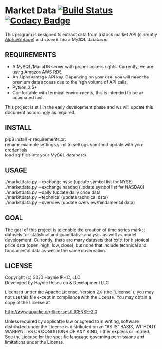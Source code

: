 # Market Data [![Build Status](https://travis-ci.com/haynieresearch/stock-data.svg?branch=master)](https://travis-ci.com/haynieresearch/stock-data) [![Codacy Badge](https://api.codacy.com/project/badge/Grade/729efafdf51b47adab28e5d5a83ae067)](https://app.codacy.com/gh/haynieresearch/stock-data?utm_source=github.com&utm_medium=referral&utm_content=haynieresearch/stock-data&utm_campaign=Badge_Grade_Dashboard)
This program is designed to extract data from a stock market API (currently [AlphaVantage](http://www.alphavantage.co)) and store it into a MySQL database.

## REQUIREMENTS
* A MySQL/MariaDB server with proper access rights. Currently, we are using Amazon AWS RDS.
* An AlphaVantage API key. Depending on your use, you will need the premium data access due to the high volume of API calls.
* Python 3.5+
* Comfortable with terminal environments, this is intended to be an automated tool.

This project is still in the early development phase and we will update this document accordingly as required.

## INSTALL
pip3 install -r requirements.txt\
rename example.settings.yaml to settings.yaml and update with your credentials\
load sql files into your MySQL database\

## USAGE
./marketdata.py --exchange nyse (update symbol list for NYSE)\
./marketdata.py --exchange nasdaq (update symbol list for NASDAQ)\
./marketdata.py --daily (update daily price data)\
./marketdata.py --technical (update technical data)\
./marketdata.py --overview (update overview/fundamental data)

## GOAL
The goal of this project is to enable the creation of time series market datasets for statistical and quantitative analysis, as well as model development. Currently, there are many datasets that exist for historical price data (open, high, low, close), but none that include technical and fundamental data as well in the same observation.

## LICENSE
Copyright (c) 2020 Haynie IPHC, LLC\
Developed by Haynie Research & Development LLC

Licensed under the Apache License, Version 2.0 (the "License");
you may not use this file except in compliance with the License.
You may obtain a copy of the License at

<http://www.apache.org/licenses/LICENSE-2.0>

Unless required by applicable law or agreed to in writing, software
distributed under the License is distributed on an "AS IS" BASIS,
WITHOUT WARRANTIES OR CONDITIONS OF ANY KIND, either express or implied.
See the License for the specific language governing permissions and
limitations under the License.
